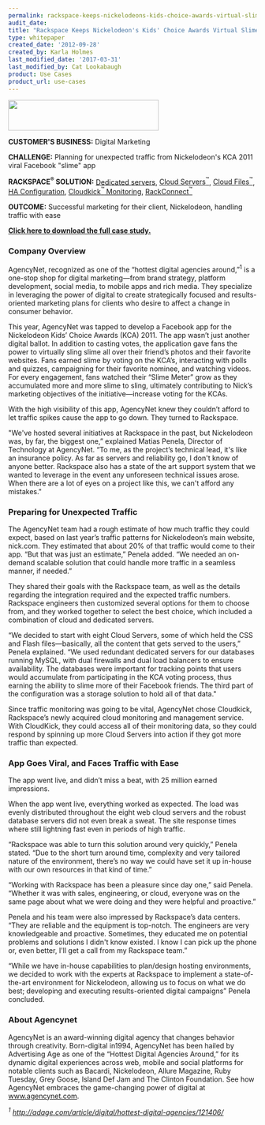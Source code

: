 ```yaml
---
permalink: rackspace-keeps-nickelodeons-kids-choice-awards-virtual-slime-flowing/
audit_date:
title: "Rackspace Keeps Nickelodeon's Kids' Choice Awards Virtual Slime Flowing"
type: whitepaper
created_date: '2012-09-28'
created_by: Karla Holmes
last_modified_date: '2017-03-31'
last_modified_by: Cat Lookabaugh
product: Use Cases
product_url: use-cases
---
```


<a href="http://www.agencynet.com/">
   <img src="{% asset_path use-cases/rackspace-keeps-nickelodeons-kids-choice-awards-virtual-slime-flowing/agencynetlogo.png %}" width="305" height="62" />
</a>

**CUSTOMER'S BUSINESS:** Digital Marketing

**CHALLENGE:** Planning for unexpected traffic from Nickelodeon's KCA
2011 viral Facebook "slime" app

**RACKSPACE<sup>&reg;</sup> SOLUTION:** [Dedicated
servers](http://www.rackspace.com/managed_hosting/index.php), [Cloud
Servers<sup>&trade;</sup>](http://www.rackspace.com/cloud/cloud_hosting_products/servers/),
[Cloud
Files<sup>&trade;</sup>](http://www.rackspace.com/cloud/cloud_hosting_products/files/),
[HA
Configuration](http://www.rackspace.com/managed_hosting/services/proservices/criticalsites.php),
[Cloudkick<sup>&trade;</sup>
Monitoring](http://www.rackspace.com/cloud/tools/applications/cloud-servers-partners/system-management/cloudkick/),
[RackConnect<sup>&trade;</sup>](http://www.rackspace.com/hosting_solutions.php)

**OUTCOME:** Successful marketing for their client, Nickelodeon,
handling traffic with ease

**[Click here to download the full case
study.](http://c1776742.r42.cf0.rackcdn.com/downloads/pdfs/CaseStudy_AgencyNet.pdf)**

### Company Overview

AgencyNet, recognized as one of the “hottest digital agencies
around,”<sup>1</sup> is a one-stop shop for digital marketing—from brand
strategy, platform development, social media, to mobile apps and rich
media. They specialize in leveraging the power of digital to create
strategically focused and results-oriented marketing plans for clients
who desire to affect a change in consumer behavior.

This year, AgencyNet was tapped to develop a Facebook app for the
Nickelodeon Kids’ Choice Awards (KCA) 2011. The app wasn’t just another
digital ballot. In addition to casting votes, the application gave fans
the power to virtually sling slime all over their friend’s photos and
their favorite websites. Fans earned slime by voting on the KCA’s,
interacting with polls and quizzes, campaigning for their favorite
nominee, and watching videos. For every engagement, fans watched their
“Slime Meter” grow as they accumulated more and more slime to sling,
ultimately contributing to Nick’s marketing objectives of the
initiative—increase voting for the KCAs.

With the high visibility of this app, AgencyNet knew they couldn’t
afford to let traffic spikes cause the app to go down. They turned to
Rackspace.

"We've hosted several initiatives at Rackspace in the past, but
Nickelodeon was, by far, the biggest one,” explained Matias Penela,
Director of Technology at AgencyNet. “To me, as the project’s technical
lead, it's like an insurance policy. As far as servers and reliability
go, I don't know of anyone better. Rackspace also has a state of the art
support system that we wanted to leverage in the event any unforeseen
technical issues arose. When there are a lot of eyes on a project like
this, we can't afford any mistakes."

### Preparing for Unexpected Traffic

The AgencyNet team had a rough estimate of how much traffic they could
expect, based on last year’s traffic patterns for Nickelodeon’s main
website, nick.com. They estimated that about 20% of that traffic would
come to their app. “But that was just an estimate,” Penela added. “We
needed an on-demand scalable solution that could handle more traffic in
a seamless manner, if needed.”

They shared their goals with the Rackspace team, as well as the details
regarding the integration required and the expected traffic numbers.
Rackspace engineers then customized several options for them to choose
from, and they worked together to select the best choice, which included
a combination of cloud and dedicated servers.

“We decided to start with eight Cloud Servers, some of which held the
CSS and Flash files—basically, all the content that gets served to the
users,” Penela explained. “We used redundant dedicated servers for our
databases running MySQL, with dual firewalls and dual load balancers to
ensure availability. The databases were important for tracking points
that users would accumulate from participating in the KCA voting
process, thus earning the ability to slime more of their Facebook
friends. The third part of the configuration was a storage solution to
hold all of that data."

Since traffic monitoring was going to be vital, AgencyNet chose
Cloudkick, Rackspace’s newly acquired cloud monitoring and management
service. With CloudKick, they could access all of their monitoring data,
so they could respond by spinning up more Cloud Servers into action if
they got more traffic than expected.

### App Goes Viral, and Faces Traffic with Ease

The app went live, and didn’t miss a beat, with 25 million earned
impressions.

When the app went live, everything worked as expected. The load was
evenly distributed throughout the eight web cloud servers and the robust
database servers did not even break a sweat. The site response times
where still lightning fast even in periods of high traffic.

“Rackspace was able to turn this solution around very quickly,” Penela
stated. “Due to the short turn around time, complexity and very tailored
nature of the environment, there’s no way we could have set it up
in-house with our own resources in that kind of time.”

“Working with Rackspace has been a pleasure since day one,” said Penela.
“Whether it was with sales, engineering, or cloud, everyone was on the
same page about what we were doing and they were helpful and proactive.”

Penela and his team were also impressed by Rackspace’s data centers.
“They are reliable and the equipment is top-notch. The engineers are
very knowledgeable and proactive. Sometimes, they educated me on
potential problems and solutions I didn't know existed. I know I can
pick up the phone or, even better, I'll get a call from my Rackspace
team.”

“While we have in-house capabilities to plan/design hosting
environments, we decided to work with the experts at Rackspace to
implement a state-of-the-art environment for Nickelodeon, allowing us to
focus on what we do best; developing and executing results-oriented
digital campaigns” Penela concluded.

### About Agencynet

AgencyNet is an award-winning digital agency that changes behavior
through creativity. Born-digital in1994, AgencyNet has been hailed by
Advertising Age as one of the “Hottest Digital Agencies Around,” for its
dynamic digital experiences across web, mobile and social platforms for
notable clients such as Bacardi, Nickelodeon, Allure Magazine, Ruby
Tuesday, Grey Goose, Island Def Jam and The Clinton Foundation. See how
AgencyNet embraces the game-changing power of digital at
www.agencynet.com.

*<sup>1</sup> <http://adage.com/article/digital/hottest-digital-agencies/121406/>*
